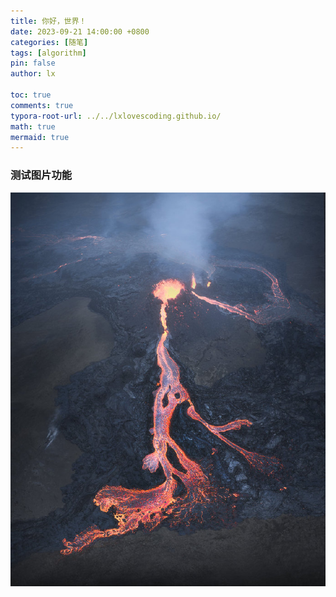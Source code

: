 ```yaml
---
title: 你好，世界！
date: 2023-09-21 14:00:00 +0800
categories: [随笔]
tags: [algorithm]
pin: false
author: lx

toc: true
comments: true
typora-root-url: ../../lxlovescoding.github.io/
math: true
mermaid: true
---
```






### 测试图片功能

![huoshan](/assets/blog_res/2023-09-21-21312312.assets/huoshan-1695280327183-4.jpg)
